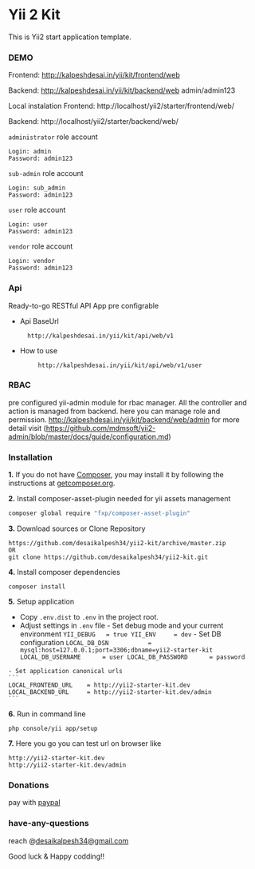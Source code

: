 # Yii 2 Kit

This is Yii2 start application template.

### DEMO

Frontend:
http://kalpeshdesai.in/yii/kit/frontend/web

Backend:
http://kalpeshdesai.in/yii/kit/backend/web
admin/admin123

Local instalation
Frontend:
http://localhost/yii2/starter/frontend/web/

Backend:
http://localhost/yii2/starter/backend/web/

`administrator` role account
```
Login: admin
Password: admin123
```

`sub-admin` role account
```
Login: sub_admin
Password: admin123
```

`user` role account
```
Login: user
Password: admin123
```

`vendor` role account
```
Login: vendor
Password: admin123
```
### Api
Ready-to-go RESTful API App pre configrable
 - Api BaseUrl
	 ```
	   http://kalpeshdesai.in/yii/kit/api/web/v1
	 ```
 - How to use
	 ```
	 	  http://kalpeshdesai.in/yii/kit/api/web/v1/user
	 ```


### RBAC

pre configured yii-admin module for rbac manager.
All the controller and action is managed from backend.
here you can manage role and permission.
http://kalpeshdesai.in/yii/kit/backend/web/admin
for more detail visit (https://github.com/mdmsoft/yii2-admin/blob/master/docs/guide/configuration.md)

### Installation

**1.** If you do not have [Composer](http://getcomposer.org/), you may install it by following the instructions
at [getcomposer.org](http://getcomposer.org/doc/00-intro.md#installation-nix).

**2.** Install composer-asset-plugin needed for yii assets management
```bash
composer global require "fxp/composer-asset-plugin"
```
**3.** Download sources or Clone Repository
```
https://github.com/desaikalpesh34/yii2-kit/archive/master.zip
OR
git clone https://github.com/desaikalpesh34/yii2-kit.git
```

**4.** Install composer dependencies
```
composer install
```

**5.** Setup application

   - Copy `.env.dist` to `.env` in the project root.
   - Adjust settings in `.env` file
	- Set debug mode and your current environment
	```
	YII_DEBUG   = true
	YII_ENV     = dev
	```
	- Set DB configuration
	```
	LOCAL_DB_DSN           = mysql:host=127.0.0.1;port=3306;dbname=yii2-starter-kit
	LOCAL_DB_USERNAME      = user
	LOCAL_DB_PASSWORD      = password
	```

	- Set application canonical urls
	```
	LOCAL_FRONTEND_URL    = http://yii2-starter-kit.dev
	LOCAL_BACKEND_URL     = http://yii2-starter-kit.dev/admin
	```
**6.** Run in command line

```
php console/yii app/setup
```
**7.** Here you go you can test url on browser like

```
http://yii2-starter-kit.dev
http://yii2-starter-kit.dev/admin

```

### Donations

pay with [paypal](https://www.paypal.me/KalpeshDesai)


### have-any-questions

reach @desaikalpesh34@gmail.com

Good luck & Happy codding!!